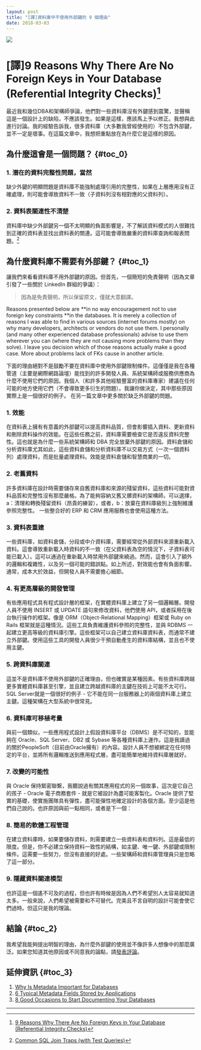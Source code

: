 ```yaml
---
layout: post
title: "[譯]資料庫中不使用外部鍵的 9 個理由"
date: 2018-03-03
---
```

![](https://github.com/pgsql-tw/island/blob/master/assets/posts/why_no_foreign_keys.png?raw=true)

# [譯]9 Reasons Why There Are No Foreign Keys in Your Database (Referential Integrity Checks)[^1]

最近我和幾位DBA和架構師爭論，他們對一些資料庫沒有外鍵感到震驚，並聲稱這是一個設計上的缺陷，不應該發生。如果是這樣，應該馬上予以修正。我想與此進行討論。我的經驗告訴我，很多資料庫（大多數我曾經使用的）不包含外部鍵，並不一定是壞事。在這篇文章中，我想把重點放在為什麼它是這樣的原因。

## 為什麼這會是一個問題？ {#toc_0}

### 1. 潛在的資料完整性問題，當然

缺少外鍵的明顯問題是資料庫不能強制處理引用的完整性，如果在上層應用沒有正確處理，則可能會導致資料不一致（子資料列沒有相對應的父資料列）。

### 2. 資料表關連性不清楚

資料庫中缺少外部鍵另一個不太明顯的負面影響是，不了解該資料模式的人很難找到正確的資料表並找出資料表的關連。這可能會導致嚴重的資料庫查詢和報表問題。[^2]

## 為什麼資料庫不需要有外部鍵？ {#toc_1}

讓我們來看看資料庫不用外部鍵的原因。但首先，一個簡短的免責聲明（因為文章引發了一些關於 LinkedIn 群組的爭議）：

> 因為是免責聲明，所以保留原文，僅就大意翻譯。

Reasons presented below are **in no way encouragement not to use foreign key constraints **in the databases. It is merely a collection of reasons I was able to find in various sources \(internet forums mostly\) on why many developers, architects or vendors do not use them. I personally \(and many other experienced database professionals\) advise to use them wherever you can \(where they are not causing more problems than they solve\). I leave you decision which of those reasons actually make a good case. More about problems lack of FKs cause in another article.

下面的理由絕對不是鼓勵不要在資料庫中使用外部鍵限制條件。這僅僅是我在各種管道（主要是網際網路論壇）能找到的許多開發人員、系統架構師或服務供應商為什麼不使用它們的原因。我個人（和許多其他經驗豐富的資料庫專家）建議在任何可能的地方使用它們（不會導致更多衍生的問題）。我讓你做決定，其中那些原因實際上是一個很好的例子。 在另一篇文章中更多關於缺乏外部鍵的問題。

### 1. 效能

在資料表上擁有有意義的外部鍵可以提高資料品質，但會影響插入資料、更新資料和刪除資料操作的效能。在這些任務之前，資料庫需要檢查它是否違反資料完整性。這也就是為什麼一些系統架構師和 DBA 完全放棄外部鍵的原因。資料倉儲和分析資料庫尤其如此，這些資料倉儲和分析資料庫不以交易方式（一次一個資料列）處理資料，而是批量處理資料。效能是資料倉儲和智慧商業的一切。

### 2. 老舊資料

許多資料庫在設計時需要儲存來自舊資料庫和來源的殘留資料，這些資料可能對資料品質和完整性沒有那麼嚴格。為了能夠容納又舊又髒資料的架構師，可以選擇，a：清理和轉換殘留資料（昂貴的練習），或者，b：放棄在資料庫級別上強制維護參照完整性。 一些整合好的 ERP 和 CRM 應用服務也會使用這種方法。

### 3. 資料表重建

一些資料庫，如資料倉儲，分段或中介資料庫，需要經常從外部資料來源重新載入資料。這會導致重新載入時資料的不一致（在父資料表為空的情況下，子資料表可能已載入）。這可以通過在重新載入時禁用外部鍵來繞過。然而，這會引入了額外的邏輯和複雜性，以及另一個可能的錯誤點。如上所述，對效能也會有負面影響。通常，成本大於效益，但開發人員不需要擔心細節。

### 4. 有更高層級的開發管理

有些應用程式具有程式設計層的框架，在實體資料庫上建立了另一個邏輯層。開發人員不使用 INSERT 或 UPDATE 語句來修改資料，他們使用 API，或者採用在後台執行操作的框架。像是 ORM（Object-Relational Mapping）框架或 Ruby on Rails 框架就是這種情況。這些工具負責維護資料參照的完整性，並與 RDBMS 一起建立更高等級的資料庫引擎。這些框架可以自己建立資料庫資料表，而通常不建立外部鍵。使用這些工具的開發人員很少干預自動產生的資料庫結構，並且也不使用主鍵。

### 5. 跨資料庫關連

這並不是資料庫不使用外部鍵的正確理由，但也確實是某種因素。有些資料庫跨越更多實體資料庫甚至引擎，並且建立跨越資料庫的主鍵在技術上可能不太可行。 SQL Server就是一個很好的例子 - 它不能在同一台服務器上的兩個資料庫上建立主鍵。這種架構在大型系統中很常見。

### 6. 資料庫可移植考量

與前一個類似，一些應用程式設計上假設資料庫平台（DBMS）是不可知的，並能夠在 Oracle、SQL Server、DB2 或 Sybase 等各種資料庫上運作。這是我讀過的關於PeopleSoft（目前由Oracle擁有）的內容。設計人員不想被綁定在任何特定的平台，並將所有邏輯推送到應用程式層，盡可能簡單地維持資料庫層就好。

### 7. 改變的可能性

與 Oracle 保持緊密聯繫，我聽說過有關其應用程式的另一個故事，這次是它自己的孩子 - Oracle 電子商務套件 - 就是它被設計為盡可能客製化。Oracle 提供了堅實的基礎，使實施團隊具有彈性，盡可能彈性地確定設計的各個方面。至少這是他們自己說的。也許原因與前一點相同，或者是下一個：

### 8. 簡易的軟體工程管理

在建立資料庫時，如果要儲存資料，則需要建立一些資料表和資料列。這是最低的限度。但是，你不必建立保持資料一致性的結構，如主鍵、唯一鍵、外部鍵或限制條件。這需要一些努力，但沒有直接的好處。一些架構師和資料庫管理員只是忽略了這一部分。

### 9. 隱藏資料關連模型

也許這是一個遙不可及的過程，但也許有時候是因為人們不希望別人太容易就知道太多。一般來說，人們希望被需要和不可替代。完美且不言自明的設計可能會使它們過時。但這只是我的理論。

## 結論 {#toc_2}

我希望我能夠提出明智的理由，為什麼外部鍵的使用並不像許多人想像中的那麼廣泛。如果您知道其他原因或不同意我的論點，請[發表評論](https://dataedo.com/blog/why-there-are-no-foreign-keys-in-your-database-referential-integrity-checks)。

## 延伸資訊 {#toc_3}

1. [Why Is Metadata Important for Databases](https://dataedo.com/blog/why-is-metadata-important-for-databases)
2. [6 Typical Metadata Fields Stored by Applications](https://dataedo.com/blog/typical-metadata-fields-stroed-by-applications)
3. [8 Good Occasions to Start Documenting Your Databases](https://dataedo.com/blog/good-occasions-to-start-documenting-your-databases)

---

[^1]:  [9 Reasons Why There Are No Foreign Keys in Your Database \(Referential Integrity Checks\)](https://dataedo.com/blog/why-there-are-no-foreign-keys-in-your-database-referential-integrity-checks)
[^2]:  [Common SQL Join Traps \(with Test Queries\)](https://dataedo.com/blog/2-common-sql-join-traps-with-test-queries)
